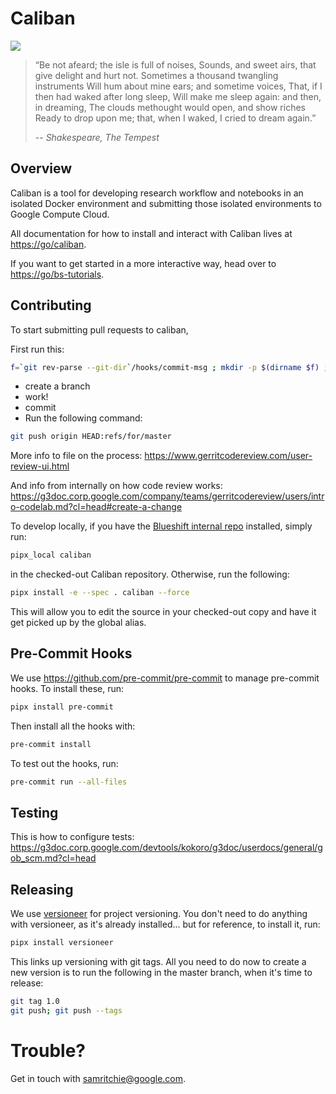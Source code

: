 # Caliban

![](https://upload.wikimedia.org/wikipedia/commons/a/ad/Stephano%2C_Trinculo_and_Caliban_dancing_from_The_Tempest_by_Johann_Heinrich_Ramberg.jpg)

> “Be not afeard; the isle is full of noises,
> Sounds, and sweet airs, that give delight and hurt not.
> Sometimes a thousand twangling instruments
> Will hum about mine ears; and sometime voices,
> That, if I then had waked after long sleep,
> Will make me sleep again: and then, in dreaming,
> The clouds methought would open, and show riches
> Ready to drop upon me; that, when I waked,
> I cried to dream again.”
>
> -- <cite>Shakespeare, The Tempest</cite>

## Overview

Caliban is a tool for developing research workflow and notebooks in an isolated
Docker environment and submitting those isolated environments to Google Compute
Cloud.

All documentation for how to install and interact with Caliban lives at
<https://go/caliban>.

If you want to get started in a more interactive way, head over to
<https://go/bs-tutorials>.


## Contributing

To start submitting pull requests to caliban,

First run this:

```sh
f=`git rev-parse --git-dir`/hooks/commit-msg ; mkdir -p $(dirname $f) ; curl -Lo $f https://gerrit-review.googlesource.com/tools/hooks/commit-msg ; chmod +x $f
```

- create a branch
- work!
- commit
- Run the following command:

```bash
git push origin HEAD:refs/for/master
```

More info to file on the process: https://www.gerritcodereview.com/user-review-ui.html

And info from internally on how code review works: https://g3doc.corp.google.com/company/teams/gerritcodereview/users/intro-codelab.md?cl=head#create-a-change

To develop locally, if you have the [Blueshift internal repo](https://team.git.corp.google.com/blueshift/blueshift/) installed, simply run:

```bash
pipx_local caliban
```

in the checked-out Caliban repository. Otherwise, run the following:

```bash
pipx install -e --spec . caliban --force
```

This will allow you to edit the source in your checked-out copy and have it get
picked up by the global alias.


## Pre-Commit Hooks

We use https://github.com/pre-commit/pre-commit to manage pre-commit hooks. To install these, run:

```bash
pipx install pre-commit
```

Then install all the hooks with:

```bash
pre-commit install
```

To test out the hooks, run:

```bash
pre-commit run --all-files
```


## Testing

This is how to configure tests: https://g3doc.corp.google.com/devtools/kokoro/g3doc/userdocs/general/gob_scm.md?cl=head

## Releasing

We use [versioneer](https://github.com/warner/python-versioneer) for project
versioning. You don't need to do anything with versioneer, as it's already
installed... but for reference, to install it, run:

```bash
pipx install versioneer
```

This links up versioning with git tags. All you need to do now to create a new
version is to run the following in the master branch, when it's time to release:

```bash
git tag 1.0
git push; git push --tags
```

# Trouble?

Get in touch with samritchie@google.com.
